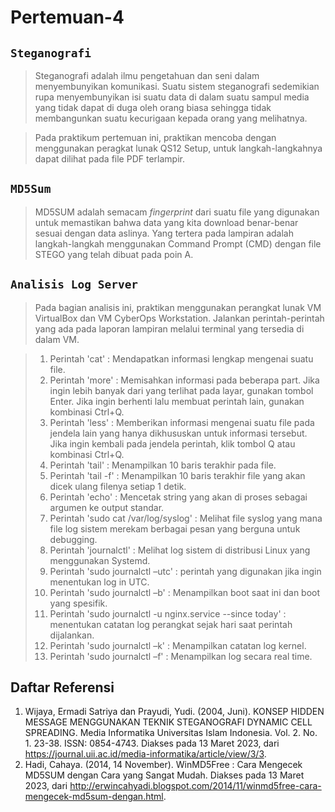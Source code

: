 # **Pertemuan-4**

## **`Steganografi`**
> Steganografi adalah ilmu pengetahuan dan seni dalam menyembunyikan komunikasi. Suatu sistem steganografi sedemikian rupa menyembunyikan isi suatu data di dalam suatu sampul media yang tidak dapat di duga oleh orang biasa sehingga tidak membangunkan suatu kecurigaan kepada orang yang melihatnya.

> Pada praktikum pertemuan ini, praktikan mencoba dengan menggunakan peragkat lunak QS12 Setup, untuk langkah-langkahnya dapat dilihat pada file PDF terlampir.

## **`MD5Sum`**
> MD5SUM adalah semacam _fingerprint_ dari suatu file yang digunakan untuk memastikan bahwa data yang kita download benar-benar sesuai dengan data aslinya. Yang tertera pada lampiran adalah langkah-langkah menggunakan Command Prompt (CMD) dengan file STEGO yang telah dibuat pada poin A.

## **`Analisis Log Server`**
> Pada bagian analisis ini, praktikan menggunakan perangkat lunak VM VirtualBox dan VM CyberOps Workstation. Jalankan perintah-perintah yang ada pada laporan lampiran melalui terminal yang tersedia di dalam VM.

>1. Perintah 'cat' : Mendapatkan informasi lengkap mengenai suatu file.
>2. Perintah 'more' : Memisahkan informasi pada beberapa part. Jika ingin lebih banyak dari yang terlihat pada layar, gunakan tombol Enter. Jika ingin berhenti lalu membuat perintah lain, gunakan kombinasi Ctrl+Q.
>3. Perintah 'less' : Memberikan informasi mengenai suatu file pada jendela lain yang hanya dikhususkan untuk informasi tersebut. Jika ingin kembali pada jendela perintah, klik tombol Q atau kombinasi Ctrl+Q.
>4. Perintah 'tail' : Menampilkan 10 baris terakhir pada file.
>5. Perintah 'tail -f' : Menampilkan 10 baris terakhir file yang akan dicek ulang filenya setiap 1 detik.
>6. Perintah 'echo' : Mencetak string yang akan di proses sebagai argumen ke output standar.
>7. Perintah 'sudo cat /var/log/syslog' : Melihat file syslog yang mana file log sistem merekam berbagai pesan yang berguna untuk debugging.
>8. Perintah 'journalctl' : Melihat log sistem di distribusi Linux yang menggunakan Systemd.
>9. Perintah 'sudo journalctl –utc' : perintah yang digunakan jika ingin menentukan log in UTC.
>10. Perintah 'sudo journalctl –b' : Menampilkan boot saat ini dan boot yang spesifik.
>11. Perintah 'sudo journalctl -u nginx.service --since today' : menentukan catatan log perangkat sejak hari saat perintah dijalankan.
>12. Perintah 'sudo journalctl –k' : Menampilkan catatan log kernel.
>13. Perintah 'sudo journalctl –f' : Menampilkan log secara real time.

## **Daftar Referensi**
1. Wijaya, Ermadi Satriya dan Prayudi, Yudi. (2004, Juni). KONSEP HIDDEN MESSAGE MENGGUNAKAN TEKNIK STEGANOGRAFI DYNAMIC CELL SPREADING. Media Informatika Universitas Islam Indonesia. Vol. 2. No. 1. 23-38. ISSN: 0854-4743. Diakses pada 13 Maret 2023, dari https://journal.uii.ac.id/media-informatika/article/view/3/3.
2. Hadi, Cahaya. (2014, 14 November). WinMD5Free : Cara Mengecek MD5SUM dengan Cara yang Sangat Mudah. Diakses pada 13 Maret 2023, dari http://erwincahyadi.blogspot.com/2014/11/winmd5free-cara-mengecek-md5sum-dengan.html.
